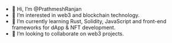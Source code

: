 - 👋 Hi, I’m @PrathmeshRanjan
- 👀 I’m interested in web3 and blockchain technology.
- 🌱 I’m currently learning Rust, Solidity, JavaScript and front-end frameworks for dApp & NFT development.
- 💞️ I’m looking to collaborate on web3 projects.

<!---
PrathmeshRanjan/PrathmeshRanjan is a ✨ special ✨ repository because its `README.md` (this file) appears on your GitHub profile.
You can click the Preview link to take a look at your changes.
--->
